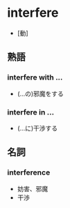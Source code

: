 # interfere
- [動]

## 熟語

### interfere with ...
- (...の)邪魔をする

### interfere in ...
- (...に)干渉する

## 名詞

### interference
- 妨害、邪魔
- 干渉

